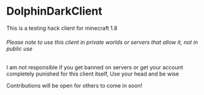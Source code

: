# DolphinDarkClient
This is a testing hack client for minecraft 1.8


###### Please note to use this client in private worlds or servers that allow it, not in public use
I am not responsible if you get banned on servers or get your account completely punished for this client itself,
Use your head and be wise

Contributions will be open for others to come in soon!

